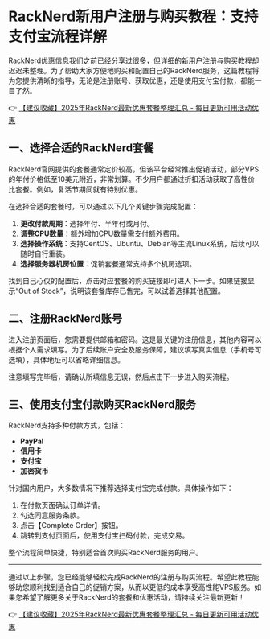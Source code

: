 # RackNerd新用户注册与购买教程：支持支付宝流程详解

RackNerd优惠信息我们之前已经分享过很多，但详细的新用户注册与购买教程却迟迟未整理。为了帮助大家方便地购买和配置自己的RackNerd服务，这篇教程将为您提供清晰的指导，无论是注册账号、获取优惠，还是使用支付宝付款，都能一目了然。

👉 [【建议收藏】2025年RackNerd最新优惠套餐整理汇总 - 每日更新可用活动优惠](https://bit.ly/Rack_Nerd)

## 一、选择合适的RackNerd套餐

RackNerd官网提供的套餐通常定价较高，但该平台经常推出促销活动，部分VPS的年付价格低至10美元附近，非常划算。不少用户都通过折扣活动获取了高性价比套餐。例如，复活节期间就有特别优惠。

在选择合适的套餐时，可以通过以下几个关键步骤完成配置：

1. **更改付款周期**：选择年付、半年付或月付。
2. **调整CPU数量**：额外增加CPU数量需支付额外费用。
3. **选择操作系统**：支持CentOS、Ubuntu、Debian等主流Linux系统，后续可以随时自行重装。
4. **选择服务器机房位置**：促销套餐通常支持多个机房选项。

找到自己心仪的配置后，点击对应套餐的购买链接即可进入下一步。如果链接显示“Out of Stock”，说明该套餐库存已售完，可以试着选择其他配置。

## 二、注册RackNerd账号

进入注册页面后，您需要提供邮箱和密码。这是最关键的注册信息，其他内容可以根据个人需求填写。为了后续账户安全及服务保障，建议填写真实信息（手机号可选填），具体地址可以省略详细信息。

注意填写完毕后，请确认所填信息无误，然后点击下一步进入购买流程。

## 三、使用支付宝付款购买RackNerd服务

RackNerd支持多种付款方式，包括：

- **PayPal**
- **信用卡**
- **支付宝**
- **加密货币**

针对国内用户，大多数情况下推荐选择支付宝完成付款。具体操作如下：

1. 在付款页面确认订单详情。
2. 勾选同意服务条款。
3. 点击【Complete Order】按钮。
4. 跳转到支付页面后，使用支付宝扫码付款，完成交易。

整个流程简单快捷，特别适合首次购买RackNerd服务的用户。

---

通过以上步骤，您已经能够轻松完成RackNerd的注册与购买流程。希望此教程能够助您顺利找到适合自己的促销方案，从而以更低的成本享受高性能VPS服务。如果您希望了解更多关于RackNerd的套餐和优惠活动，请持续关注最新更新！

👉 [【建议收藏】2025年RackNerd最新优惠套餐整理汇总 - 每日更新可用活动优惠](https://bit.ly/Rack_Nerd)